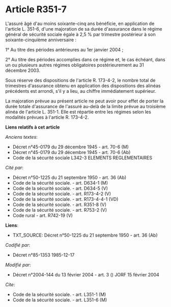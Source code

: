 # Article R351-7

L'assuré âgé d'au moins soixante-cinq ans bénéficie, en application de l'article L. 351-6, d'une majoration de sa durée
d'assurance dans le régime général de sécurité sociale égale à 2,5 % par trimestre postérieur à son soixante-cinquième
anniversaire :

1° Au titre des périodes antérieures au 1er janvier 2004 ;

2° Au titre des périodes accomplies dans ce régime et, le cas échéant, dans un ou plusieurs autres régimes obligatoires
postérieurement au 31 décembre 2003.

Sous réserve des dispositions de l'article R. 173-4-2, le nombre total de trimestres d'assurance obtenu en application des
dispositions des alinéas précédents est arrondi, s'il y a lieu, au chiffre immédiatement supérieur.

La majoration prévue au présent article ne peut avoir pour effet de porter la durée totale d'assurance de l'assuré au-delà de
la limite prévue au troisième alinéa de l'article L. 351-1. Elle est répartie entre les régimes selon les modalités prévues à
l'article R. 173-4-2.

**Liens relatifs à cet article**

_Anciens textes_:

  - Décret n°45-0179 du 29 décembre 1945 - art. 70-6 (M)
  - Décret n°45-0179 du 29 décembre 1945 - art. 70-6 (Ab)
  - Code de la sécurité sociale L342-3 ELEMENTS REGLEMENTAIRES

_Cité par_:

  - Décret n°50-1225 du 21 septembre 1950 - art. 36 (Ab)
  - Code de la sécurité sociale. - art. D634-1 (M)
  - Code de la sécurité sociale. - art. D634-5 (V)
  - Code de la sécurité sociale. - art. R173-4-2 (V)
  - Code de la sécurité sociale. - art. R173-4-4-1 (VD)
  - Code de la sécurité sociale. - art. R351-8 (V)
  - Code de la sécurité sociale. - art. R753-2 (V)
  - Code rural - art. R742-19 (V)

**Liens**:

  - TXT_SOURCE: Décret n°50-1225 du 21 septembre 1950 - art. 36 (Ab)

_Codifié par_:

  - Décret n°85-1353 1985-12-17

_Modifié par_:

  - Décret n°2004-144 du 13 février 2004 - art. 3 () JORF 15 février 2004

_Cite_:

  - Code de la sécurité sociale. - art. L351-1 (M)
  - Code de la sécurité sociale. - art. L351-6 (M)
